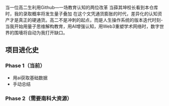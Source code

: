 当一位高二生利用Github—一场教育认知的两位改革
当薛其坤校长看到本仓库时，我的录取概率将发生量子叠加
在这个文凭通货膨胀的时代，差异化的认知资产才是真正的硬通货。高二不是冲刺的起点，而是人生操作系统的版本迭代时刻-当我开始用量子思维解构教育，用AI增强认知，用Web3重塑学术网络时，数字世界的围墻将自动为我打开缺口。
## 项目进化史  
### Phase 1（当前）  
- 用ai获取基础数据  
- 手动总结
### Phase 2（需要南科大资源）   
  
